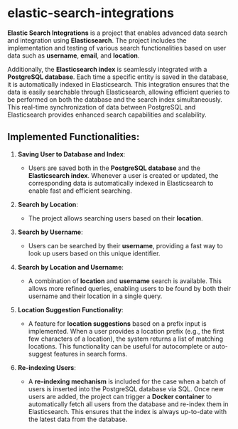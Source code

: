# elastic-search-integrations

**Elastic Search Integrations** is a project that enables advanced data search and integration using **Elasticsearch**. The project includes the implementation and testing of various search functionalities based on user data such as **username**, **email**, and **location**.

Additionally, the **Elasticsearch index** is seamlessly integrated with a **PostgreSQL database**. Each time a specific entity is saved in the database, it is automatically indexed in Elasticsearch. This integration ensures that the data is easily searchable through Elasticsearch, allowing efficient queries to be performed on both the database and the search index simultaneously. This real-time synchronization of data between PostgreSQL and Elasticsearch provides enhanced search capabilities and scalability.

## Implemented Functionalities:

1. **Saving User to Database and Index**:
   - Users are saved both in the **PostgreSQL database** and the **Elasticsearch index**. Whenever a user is created or updated, the corresponding data is automatically indexed in Elasticsearch to enable fast and efficient searching.

2. **Search by Location**:
   - The project allows searching users based on their **location**.

3. **Search by Username**:
   - Users can be searched by their **username**, providing a fast way to look up users based on this unique identifier.

4. **Search by Location and Username**:
   - A combination of **location** and **username** search is available. This allows more refined queries, enabling users to be found by both their username and their location in a single query.

5. **Location Suggestion Functionality**:
   - A feature for **location suggestions** based on a prefix input is implemented. When a user provides a location prefix (e.g., the first few characters of a location), the system returns a list of matching locations. This functionality can be useful for autocomplete or auto-suggest features in search forms.

6. **Re-indexing Users**:
   - A **re-indexing mechanism** is included for the case when a batch of users is inserted into the PostgreSQL database via SQL. Once new users are added, the project can trigger a **Docker container** to automatically fetch all users from the database and re-index them in Elasticsearch. This ensures that the index is always up-to-date with the latest data from the database.
